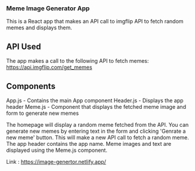 

### Meme Image Generator App
This is a React app that makes an API call to imgflip API to fetch random memes and displays them.

## API Used
The app makes a call to the following API to fetch memes:
https://api.imgflip.com/get_memes

## Components
App.js - Contains the main App component
Header.js - Displays the app header
Meme.js - Component that displays the fetched meme image and form to generate new memes


The homepage will display a random meme fetched from the API.
You can generate new memes by entering text in the form and clicking 'Genrate a new meme' button. This will make a new API call to fetch a random meme.
The app header contains the app name.
Meme images and text are displayed using the Meme.js component.

Link : https://image-genertor.netlify.app/
